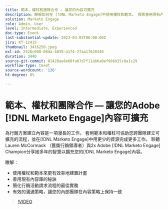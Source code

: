 ```yaml
---
title: 範本、權杖和團隊合作 — 讓您的內容可擴充
description: 瞭解如何在 [!DNL Marketo Engage]中使用權杖和範本。 探索善用現有內容庫的秘訣。
solution: Marketo Engage
role: Admin, User
level: Intermediate, Experienced
doc-type: Event
last-substantial-update: 2023-03-03T00:00:00Z
jira: KT-12415
thumbnail: 3416250.jpeg
exl-id: 2526c088-08da-4839-a1f4-27aa1f620340
duration: 3440
source-git-commit: 01428ae8e68fab7d7f11ab6a0ef986925c8a1c29
workflow-type: tm+mt
source-wordcount: '126'
ht-degree: 0%

---
```


# 範本、權杖和團隊合作 — 讓您的Adobe [!DNL Marketo Engage]內容可擴充

為行銷方案建立內容是一項漫長的工作。 套用範本和權杖可協助您跨團隊建立可擴充的流程，並在[!DNL Marketo Engage]中用更少的資源完成更多工作。 聆聽Lauren McCormack （獲獎行銷領導者）與2x Adobe [!DNL Marketo Engage] Champion分享她多年的智慧以擴充您的[!DNL Marketo Engage]內容。

瞭解：

* 使用權杖和範本來更有效率地建置計畫
* 善用現有內容庫的秘訣
* 簡化行銷活動請求流程的最佳實務
* 有效的溝通策略，讓您的內部團隊在內容策略上保持一致

>[!VIDEO](https://video.tv.adobe.com/v/3416250/?quality=12&learn=on)
